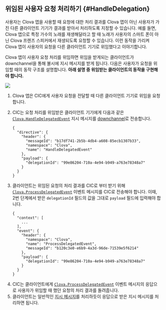 ## 위임된 사용자 요청 처리하기 {#HandleDelegation}

사용자는 Clova 앱을 사용할 때 요청에 대한 처리 결과를 Clova 앱이 아닌 사용자가 가진 다른 클라이언트 기기가 결과를 받아서 처리하도록 지정할 수 있습니다. 예를 들면, Clova 앱으로 특정 가수의 노래를 재생해달라고 할 때 노래가 사용자의 스마트 폰이 아닌 Clova 프렌즈 스피커에서 재생되도록 요청할 수 있습니다. 이런 동작을 가리켜 Clova 앱이 사용자의 요청을 다른 클라이언트 기기로 위임했다고 이야기합니다.

Clova 앱이 사용자 요청 처리를 위임하면 위임을 받게되는 클라이언트가 downchannel을 통해 불시에 지시 메시지를 받게 됩니다. 다음은 사용자가 요청을 위임할 때의 동작 구조를 설명합니다. **아래 설명 중 위임받는 클라이언트의 동작을 구현해야 합니다.**

![](/CIC/Resources/Images/CIC_Handle_Event_Delegation.png)

<ol>
  <li>Clova 앱은 CIC에게 사용자 요청을 전달할 때 다른 클라이언트 기기로 위임을 요청합니다.</li>
  <li>
    <p>CIC는 요청 처리를 위임받은 클라이언트 기기에게 다음과 같은 <a href="/CIC/References/CICInterface/Clova.md#HandleDelegatedEvent"><code>Clova.HandleDelegatedEvent</code></a> 지시 메시지를 <a href="/CIC/Guides/Interact_with_CIC.md#CreateConnection">downchannel</a>로 전송합니다.<p>
    <pre><code>{
  "directive": {
    "header": {
      "messageId": "b17df741-2b5b-4db4-a608-85ecb1307b33",
      "namespace": "Clova",
      "name": "HandleDelegatedEvent"
    },
    "payload": {
      "delegationId": "99e86204-710a-4e94-b949-a763e78348a7"
    }
  }
}</code></pre>
  </li>
  <li>
    <p>클라이언트는 위임된 요청의 처리 결과를 CIC로 부터 받기 위해 <a href="/CIC/References/CICInterface/Clova.md#ProcessDelegatedEvent"><code>Clova.ProcessDelegatedEvent</code></a> 이벤트 메시지를 CIC로 전송해야 합니다. 이때, 2번 단계에서 받은 <code>delegationId</code> 필드의 값을 그대로 <code>payload</code> 필드에 입력해야 합니다.</p>
    <pre><code>{
  "context": [
    ...
  ],
  "event": {
    "header": {
      "namespace": "Clova",
      "name": "ProcessDelegatedEvent",
      "messageId": "b120c3e0-e6b9-4a3d-96de-71539e5f6214"
    },
    "payload": {
      "delegationId": "99e86204-710a-4e94-b949-a763e78348a7"
    }
  }
}</code></pre>
  </li>
  <li>CIC는 클라이언트에게 <a href="/CIC/References/CICInterface/Clova.md#ProcessDelegatedEvent"><code>Clova.ProcessDelegatedEvent</code></a> 이벤트 메시지의 응답으로 사용자가 위임할 때 했던 요청의 처리 결과를 돌려줍니다.</li>
  <li>클라이언트는 일반적인 <a href="/CIC/Guides/Interact_with_CIC.md#HandleDirective">지시 메시지</a>를 처리하듯이 응답으로 받은 지시 메시지를 처리하면 됩니다.</li>
</ol>

